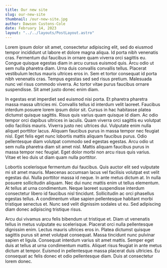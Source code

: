 ```yaml
---
title: Our new site
slug: our-new-site
thumbnail: /our-new-site.jpg
author: Dawson Custons-Cole
date: February 14, 2023
layout: "../../layouts/PostLayout.astro"
---
```


Lorem ipsum dolor sit amet, consectetur adipiscing elit, sed do eiusmod tempor incididunt ut labore et dolore magna aliqua. Id porta nibh venenatis cras. Fermentum dui faucibus in ornare quam viverra orci sagittis eu. Congue quisque egestas diam in arcu cursus euismod quis. Arcu odio ut sem nulla pharetra diam. Urna duis convallis convallis tellus. Placerat vestibulum lectus mauris ultrices eros in. Sem et tortor consequat id porta nibh venenatis cras. Tempus egestas sed sed risus pretium. Malesuada nunc vel risus commodo viverra. Ac tortor vitae purus faucibus ornare suspendisse. Sit amet justo donec enim diam.

In egestas erat imperdiet sed euismod nisi porta. Et pharetra pharetra massa massa ultricies mi. Convallis tellus id interdum velit laoreet. Faucibus interdum posuere lorem ipsum dolor sit. Cursus in hac habitasse platea dictumst quisque sagittis. Risus quis varius quam quisque id diam. Ac odio tempor orci dapibus ultrices in iaculis. Quam viverra orci sagittis eu volutpat odio facilisis mauris. Viverra justo nec ultrices dui. Vulputate enim nulla aliquet porttitor lacus. Aliquam faucibus purus in massa tempor nec feugiat nisl. Eget felis eget nunc lobortis mattis aliquam faucibus purus. Odio pellentesque diam volutpat commodo sed egestas egestas. Arcu odio ut sem nulla pharetra diam sit amet nisl. Mattis aliquam faucibus purus in massa tempor nec feugiat. Eget dolor morbi non arcu risus quis varius. Vitae et leo duis ut diam quam nulla porttitor.

Lobortis scelerisque fermentum dui faucibus. Quis auctor elit sed vulputate mi sit amet mauris. Maecenas accumsan lacus vel facilisis volutpat est velit egestas dui. Nulla porttitor massa id neque. In ante metus dictum at. In nulla posuere sollicitudin aliquam. Nec dui nunc mattis enim ut tellus elementum. At tellus at urna condimentum. Neque laoreet suspendisse interdum consectetur libero id faucibus nisl tincidunt. Sollicitudin ac orci phasellus egestas tellus. A condimentum vitae sapien pellentesque habitant morbi tristique senectus et. Nunc sed velit dignissim sodales ut eu. Sed adipiscing diam donec adipiscing tristique risus.

Arcu dui vivamus arcu felis bibendum ut tristique et. Diam ut venenatis tellus in metus vulputate eu scelerisque. Placerat orci nulla pellentesque dignissim enim. Lectus mauris ultrices eros in. Platea dictumst quisque sagittis purus sit amet volutpat consequat. Massa tincidunt nunc pulvinar sapien et ligula. Consequat interdum varius sit amet mattis. Semper eget duis at tellus at urna condimentum mattis. Aliquet risus feugiat in ante metus dictum at tempor. Euismod in pellentesque massa placerat duis ultricies. Eu consequat ac felis donec et odio pellentesque diam. Duis at consectetur lorem donec.